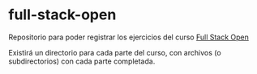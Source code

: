 # full-stack-open

Repositorio para poder registrar los ejercicios del curso [Full Stack Open](https://fullstackopen.com/es)

Existirá un directorio para cada parte del curso, con archivos (o subdirectorios) con cada parte completada.

